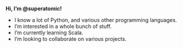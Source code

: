 **Hi, I’m @superatomic!**
- I know a lot of Python, and various other programming languages.
- I’m interested in a whole bunch of stuff.
- I’m currently learning Scala.
- I’m looking to collaborate on various projects.
